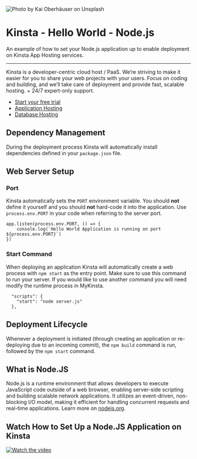 ![Photo by Kai Oberhäuser on Unsplash](https://user-images.githubusercontent.com/2342458/202705788-d221f036-ce6b-45eb-b64e-d9f308d9b406.png)

# Kinsta - Hello World - Node.js
An example of how to set your Node.js application up to enable deployment on Kinsta App Hosting services.

---
Kinsta is a developer-centric cloud host / PaaS. We’re striving to make it easier for you to share your web projects with your users. Focus on coding and building, and we’ll take care of deployment and provide fast, scalable hosting. + 24/7 expert-only support.

- [Start your free trial](https://kinsta.com/signup/?product_type=app-db)
- [Application Hosting](https://kinsta.com/application-hosting)
- [Database Hosting](https://kinsta.com/database-hosting)

## Dependency Management
During the deployment process Kinsta will automatically install dependencies defined in your `package.json` file.

## Web Server Setup

### Port
Kinsta automatically sets the `PORT` environment variable. You should **not** define it yourself and you should **not** hard-code it into the application. Use `process.env.PORT` in your code when referring to the server port. 

```
app.listen(process.env.PORT, () => {
    console.log(`Hello World Application is running on port ${process.env.PORT}`)
})
```

### Start Command
When deploying an application Kinsta will automatically create a web process with `npm start` as the entry point. Make sure to use this command to run your server. If you would like to use another command you will need modify the runtime process in MyKinsta.

```
  "scripts": {
    "start": "node server.js"
  },
```

## Deployment Lifecycle
Whenever a deployment is initiated (through creating an application or re-deploying due to an incoming commit), the `npm build` command is run, followed by the `npm start` command.  

## What is Node.JS
Node.js is a runtime environment that allows developers to execute JavaScript code outside of a web browser, enabling server-side scripting and building scalable network applications. It utilizes an event-driven, non-blocking I/O model, making it efficient for handling concurrent requests and real-time applications. Learn more on [nodejs.org](https://nodejs.org).

## Watch How to Set Up a Node.JS Application on Kinsta
[![Watch the video](https://img.youtube.com/vi/JBbyMn7dNys/maxresdefault.jpg)](https://www.youtube.com/watch?v=JBbyMn7dNys)
